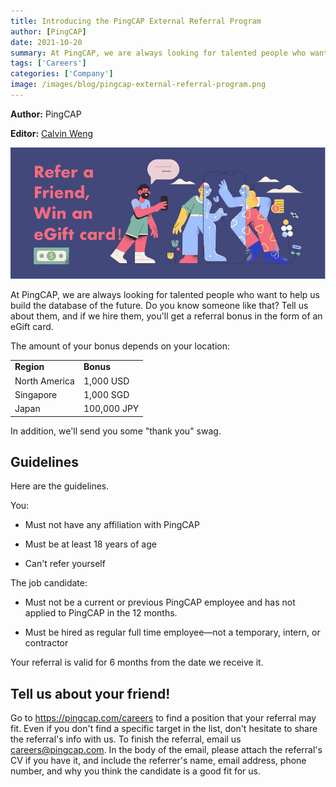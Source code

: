 ```yaml
---
title: Introducing the PingCAP External Referral Program 
author: [PingCAP]
date: 2021-10-20
summary: At PingCAP, we are always looking for talented people who want to help us build the database of the future. Do you know someone like that? Tell us about them, and if we hire them, you'll get a referral bonus in the form of an eGift card.
tags: ['Careers']
categories: ['Company']
image: /images/blog/pingcap-external-referral-program.png
---
```


**Author:** PingCAP

**Editor:** [Calvin Weng](https://github.com/dcalvin)

![PingCAP External Referral Program](media/pingcap-external-referral-program.png)

At PingCAP, we are always looking for talented people who want to help us build the database of the future. Do you know someone like that? Tell us about them, and if we hire them, you'll get a referral bonus in the form of an eGift card.

The amount of your bonus depends on your location:

<table>
  <tr>
   <td><strong>Region</strong>
   </td>
   <td><strong>Bonus</strong>
   </td>
  </tr>
  <tr>
   <td>North America
   </td>
   <td>1,000 USD
   </td>
  </tr>
  <tr>
   <td>Singapore
   </td>
   <td>1,000 SGD
   </td>
  </tr>
  <tr>
   <td>Japan
   </td>
   <td>100,000 JPY
   </td>
  </tr>
</table>

In addition, we'll send you some "thank you" swag.

## Guidelines 

Here are the guidelines.

You:

* Must not have any affiliation with PingCAP

* Must be at least 18 years of age

* Can't refer yourself
 
The job candidate:

* Must not be a current or previous PingCAP employee and has not applied to PingCAP in the 12 months.

* Must be hired as regular full time employee—not a temporary, intern, or contractor
 
Your referral is valid for 6 months from the date we receive it.

## Tell us about your friend!

Go to https://pingcap.com/careers to find a position that your referral may fit. Even if you don't find a specific target in the list, don't hesitate to share the referral's info with us. To finish the referral, email us careers@pingcap.com. In the body of the email, please attach the referral's CV if you have it, and include the referrer's name, email address, phone number, and why you think the candidate is a good fit for us.
